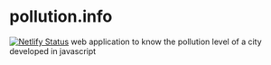 # pollution.info
[![Netlify Status](https://api.netlify.com/api/v1/badges/80cfc417-bb37-4a84-a385-3d526fb439f9/deploy-status)](https://app.netlify.com/sites/boring-jepsen-4f9edd/deploys)
web application to know the pollution level of a city developed in javascript

